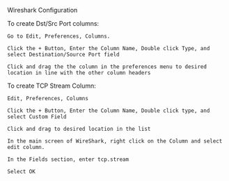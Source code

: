 Wireshark Configuration 

To create Dst/Src Port columns: 
	
	Go to Edit, Preferences, Columns. 
	
	Click the + Button, Enter the Column Name, Double click Type, and select Destination/Source Port field 
	
	Click and drag the the column in the preferences menu to desired location in line with the other column headers 

To create TCP Stream Column: 
	
	Edit, Preferences, Columns 
	
	Click the + Button, Enter the Column Name, Double click type, and select Custom Field 
	
	Click and drag to desired location in the list 
	
	In the main screen of WireShark, right click on the Column and select edit column. 
	
	In the Fields section, enter tcp.stream 
	
	Select OK 